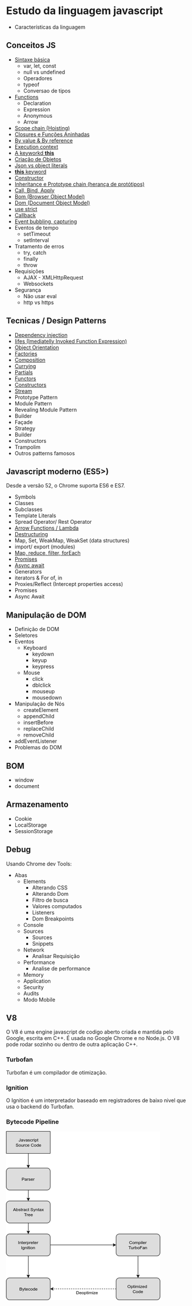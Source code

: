 # Estudo da linguagem javascript

* Características da linguagem

## Conceitos JS

* [Sintaxe básica](content/basic_syntax.md)
  * var, let, const
  * null vs undefined
  * Operadores
  * typeof
  * Conversao de tipos
* [Functions](content/functions.md) 
  * Declaration
  * Expression
  * Anonymous
  * Arrow
* [Scope chain (Hoisting)](content/hoisting.md)
* [Closures e Funções Aninhadas](content/closures.md)
* [By value & By reference](content/byvalue_byreference.md)
* [Execution context](content/execution_context.md)
* [A keyworkd **this**](content/this_keyword.md)
* [Criação de Objetos](content/object_creation.md)
* [Json vs object literals](content/json_vs_object_literals.md)
* [**this** keyword](content/this_keyword.md)
* [Constructor](content/constructor.md)
* [Inheritance e Prototype chain (herança de protótipos)](content/inheritance.md)
* [Call, Bind, Apply](content/call_bind_apply.md)
* [Bom (Browser Object Model)](content/bom.md)
* [Dom (Document Object Model)](content/dom.md)
* [use strict](content/use_strict.md)
* [Callback](content/callback.md)
* [Event bubbling, capturing](content/event_bubbling_capturing.md)
* Eventos de tempo
  * setTimeout
  * setInterval
* Tratamento de erros
  * try, catch
  * finally 
  * throw
* Requisições
  * AJAX - XMLHttpRequest
  * Websockets
* Segurança
  * Não usar eval
  * http vs https

## Tecnicas / Design Patterns

* [Dependency injection](content/dependency_injection.md)
* [Iifes (Imediatelly Invoked Function Expression)](iifes.md)
* [Object Orientation](content/object_orientation.md)
* [Factories](content/factories.md)
* [Composition](content/composition.md)
* [Currying](content/currying.md)
* [Partials](content/partials.md)
* [Functors](content/functors.md)
* [Constructors](content/constructor.md)
* [Stream](content/stream.md)
* Prototype Pattern
* Module Pattern
* Revealing Module Pattern
* Builder
* Façade
* Strategy
* Builder
* Constructors
* Trampolim
* Outros patterns famosos

## Javascript moderno (ES5>)

Desde a versão 52, o Chrome suporta ES6 e ES7.

* Symbols
* Classes
* Subclasses
* Template Literals
* Spread Operator/ Rest Operator
* [Arrow Functions / Lambda](content/functions.md)
* [Destructuring](content/destructuring.md)
* Map, Set, WeakMap, WeakSet (data structures)
* import/ export (modules)
* [Map, reduce, filter, forEach](content/map_reduce_filter.md)
* [Promises](content/promises.md)
* [Async await](content/async_await.md)
* Generators
* iterators & For of, in
* Proxies/Reflect (Intercept properties access)
* Promises
* Async Await

## Manipulação de DOM

* Definição de DOM
* Seletores
* Eventos
  * Keyboard
    * keydown
    * keyup
    * keypress
  * Mouse
    * click
    * dblclick
    * mouseup
    * mousedown
* Manipulação de Nós 
  * createElement
  * appendChild
  * insertBefore
  * replaceChild
  * removeChild
* addEventListener
* Problemas do DOM

## BOM

* window
* document

## Armazenamento

* Cookie
* LocalStorage
* SessionStorage

## Debug

Usando Chrome dev Tools:
* Abas
  * Elements
    * Alterando CSS
    * Alterando Dom
    * Filtro de busca
    * Valores computados
    * Listeners
    * Dom Breakpoints
  * Console
  * Sources
    * Sources
    * Snippets
  * Network
    * Analisar Requisição
  * Performance
    * Analise de performance
  * Memory
  * Application
  * Security
  * Audits
  * Modo Mobile

## V8

O V8 é uma engine javascript de codigo aberto criada e mantida pelo Google, escrita em C++. É usada no Google Chrome e no Node.js. O V8 pode rodar sozinho ou dentro de outra aplicação C++.

### Turbofan

Turbofan é um compilador de otimização.

### Ignition

O Ignition é um interpretador baseado em registradores de baixo nivel que usa o backend do Turbofan.

### Bytecode Pipeline

![V8](images/ignition_turbofan.png)